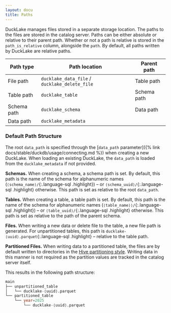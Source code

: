 ```yaml
---
layout: docu
title: Paths
---
```


DuckLake manages files stored in a separate storage location.
The paths to the files are stored in the catalog server.
Paths can be either absolute or relative to their parent path.
Whether or not a path is relative is stored in the `path_is_relative` column, alongside the `path`.
By default, all paths written by DuckLake are relative paths.

| Path type   | Path location                                 | Parent path |
| ----------- | --------------------------------------------- | ----------- |
| File path   | `ducklake_data_file` / `ducklake_delete_file` | Table path  |
| Table path  | `ducklake_table`                              | Schema path |
| Schema path | `ducklake_schema`                             | Data path   |
| Data path   | `ducklake_metadata`                           |             |

### Default Path Structure

The root `data_path` is specified through the [`data_path` parameter]({% link docs/stable/duckdb/usage/connecting.md %}) when creating a new DuckLake.
When loading an existing DuckLake, the `data_path` is loaded from the `ducklake_metadata` if not provided.

**Schemas.** When creating a schema, a schema path is set. By default, this path is the name of the schema for alphanumeric names (`⟨schema_name⟩/`{:.language-sql .highlight}) – or `⟨schema_uuid⟩/`{:.language-sql .highlight} otherwise.
This path is set as relative to the root `data_path`.

**Tables.** When creating a table, a table path is set. By default, this path is the name of the schema for alphanumeric names (`⟨table_name⟩⟩/`{:.language-sql .highlight}) – or `⟨table_uuid⟩/`{:.language-sql .highlight} otherwise.
This path is set as relative to the path of the parent schema.

**Files.** When writing a new data or delete file to the table, a new file path is generated.
For unpartitioned tables, this path is `ducklake-⟨uuid⟩.parquet`{:.language-sql .highlight} – relative to the table path.

**Partitioned Files.** When writing data to a partitioned table, the files are by default written to directories in the [Hive partitioning style](https://duckdb.org/docs/stable/data/partitioning/hive_partitioning#hive-partitioning).
Writing data in this manner is not required as the partition values are tracked in the catalog server itself.

This results in the following path structure:

```sql
main
├── unpartitioned_table
│   └── ducklake-⟨uuid⟩.parquet
└── partitioned_table
	└── year=2025
	    └── ducklake-⟨uuid⟩.parquet
```

